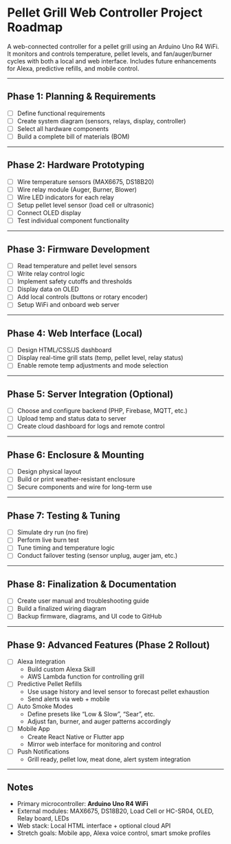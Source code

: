 # Pellet Grill Web Controller Project Roadmap

A web-connected controller for a pellet grill using an Arduino Uno R4 WiFi. It monitors and controls temperature, pellet levels, and fan/auger/burner cycles with both a local and web interface. Includes future enhancements for Alexa, predictive refills, and mobile control.

---

## Phase 1: Planning & Requirements

- [ ] Define functional requirements
- [ ] Create system diagram (sensors, relays, display, controller)
- [ ] Select all hardware components
- [ ] Build a complete bill of materials (BOM)

---

## Phase 2: Hardware Prototyping

- [ ] Wire temperature sensors (MAX6675, DS18B20)
- [ ] Wire relay module (Auger, Burner, Blower)
- [ ] Wire LED indicators for each relay
- [ ] Setup pellet level sensor (load cell or ultrasonic)
- [ ] Connect OLED display
- [ ] Test individual component functionality

---

## Phase 3: Firmware Development

- [ ] Read temperature and pellet level sensors
- [ ] Write relay control logic
- [ ] Implement safety cutoffs and thresholds
- [ ] Display data on OLED
- [ ] Add local controls (buttons or rotary encoder)
- [ ] Setup WiFi and onboard web server

---

## Phase 4: Web Interface (Local)

- [ ] Design HTML/CSS/JS dashboard
- [ ] Display real-time grill stats (temp, pellet level, relay status)
- [ ] Enable remote temp adjustments and mode selection

---

## Phase 5: Server Integration (Optional)

- [ ] Choose and configure backend (PHP, Firebase, MQTT, etc.)
- [ ] Upload temp and status data to server
- [ ] Create cloud dashboard for logs and remote control

---

## Phase 6: Enclosure & Mounting

- [ ] Design physical layout
- [ ] Build or print weather-resistant enclosure
- [ ] Secure components and wire for long-term use

---

## Phase 7: Testing & Tuning

- [ ] Simulate dry run (no fire)
- [ ] Perform live burn test
- [ ] Tune timing and temperature logic
- [ ] Conduct failover testing (sensor unplug, auger jam, etc.)

---

## Phase 8: Finalization & Documentation

- [ ] Create user manual and troubleshooting guide
- [ ] Build a finalized wiring diagram
- [ ] Backup firmware, diagrams, and UI code to GitHub

---

## Phase 9: Advanced Features (Phase 2 Rollout)

- [ ] Alexa Integration
  - Build custom Alexa Skill
  - AWS Lambda function for controlling grill
- [ ] Predictive Pellet Refills
  - Use usage history and level sensor to forecast pellet exhaustion
  - Send alerts via web + mobile
- [ ] Auto Smoke Modes
  - Define presets like “Low & Slow”, “Sear”, etc.
  - Adjust fan, burner, and auger patterns accordingly
- [ ] Mobile App
  - Create React Native or Flutter app
  - Mirror web interface for monitoring and control
- [ ] Push Notifications
  - Grill ready, pellet low, meat done, alert system integration

---

## Notes

- Primary microcontroller: **Arduino Uno R4 WiFi**
- External modules: MAX6675, DS18B20, Load Cell or HC-SR04, OLED, Relay board, LEDs
- Web stack: Local HTML interface + optional cloud API
- Stretch goals: Mobile app, Alexa voice control, smart smoke profiles

